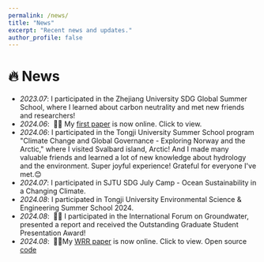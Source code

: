 ```yaml
---
permalink: /news/
title: "News"
excerpt: "Recent news and updates."
author_profile: false
---
```


# 🔥 News
- *2023.07*: I participated in the Zhejiang University SDG Global Summer School, where I learned about carbon neutrality and met new friends and researchers!
- *2024.06*: &nbsp;🎉🎉 My [first paper](https://doi.org/10.1016/j.jhydrol.2024.131540) is now online. Click to view.
- *2024.06*: I participated in the Tongji University Summer School program "Climate Change and Global Governance - Exploring Norway and the Arctic," where I visited Svalbard island, Arctic! And I made many valuable friends and learned a lot of new knowledge about hydrology and the environment. Super joyful experience! Grateful for everyone I've met.😊
- *2024.07*: I participated in SJTU SDG July Camp - Ocean Sustainability in a Changing Climate.
- *2024.08*: I participated in Tongji University Environmental Science & Engineering Summer School 2024.
- *2024.08*: &nbsp;🎉🎉 I participated in the International Forum on Groundwater, presented a report and received the Outstanding Graduate Student Presentation Award!
- *2024.08*: &nbsp;🎉🎉My [WRR paper](https://agupubs.onlinelibrary.wiley.com/doi/10.1029/2023WR036893#main1) is now online. Click to view. Open source [code](https://github.com/XunZhangMarcus/AEdiffuison_surrogate_DA_inversion) 